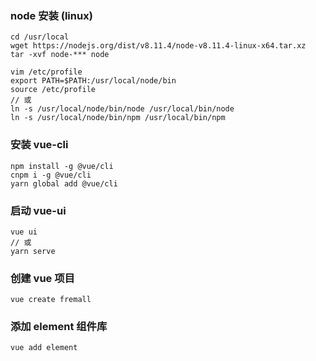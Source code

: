 
### node 安装 (linux)

```
cd /usr/local
wget https://nodejs.org/dist/v8.11.4/node-v8.11.4-linux-x64.tar.xz 
tar -xvf node-*** node

vim /etc/profile
export PATH=$PATH:/usr/local/node/bin
source /etc/profile
// 或
ln -s /usr/local/node/bin/node /usr/local/bin/node
ln -s /usr/local/node/bin/npm /usr/local/bin/npm
```
	
### 安装 vue-cli

```
npm install -g @vue/cli
cnpm i -g @vue/cli
yarn global add @vue/cli
```

### 启动 vue-ui
```
vue ui
// 或
yarn serve
```
	
### 创建 vue 项目

```
vue create fremall
```
  
### 添加 element 组件库

```
vue add element
```
